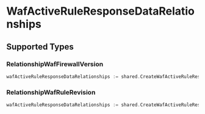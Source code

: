 # WafActiveRuleResponseDataRelationships


## Supported Types

### RelationshipWafFirewallVersion

```go
wafActiveRuleResponseDataRelationships := shared.CreateWafActiveRuleResponseDataRelationshipsRelationshipWafFirewallVersion(components.RelationshipWafFirewallVersion{/* values here */})
```

### RelationshipWafRuleRevision

```go
wafActiveRuleResponseDataRelationships := shared.CreateWafActiveRuleResponseDataRelationshipsRelationshipWafRuleRevision(components.RelationshipWafRuleRevision{/* values here */})
```

